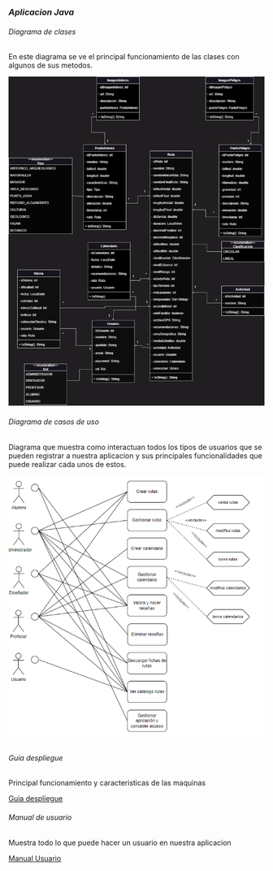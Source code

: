 ### *Aplicacion Java*

###### Diagrama de clases

En este diagrama se ve el principal funcionamiento de las clases con algunos de sus metodos.

![diagramadeclases](https://github.com/MiguelIGP23/DAM1_EQUIPO3_2425/blob/451acf821a2e93463d4c9703784f962842892ad7/equipo3/Entornos%20de%20Desarrollo/Diagrama%20de%20clases.png)

###### Diagrama de casos de uso

Diagrama que muestra como interactuan todos los tipos de usuarios que se pueden registrar a nuestra aplicacion y sus principales funcionalidades que puede realizar cada unos de estos.

![diagramacasosdeuso](https://github.com/MiguelIGP23/DAM1_EQUIPO3_2425/blob/4ccbce771f64ad1bfb419adb57abdb614c330e80/equipo3/Entornos%20de%20Desarrollo/Diagrama-casos-de-uso.PNG)


###### Guia despliegue

Principal funcionamiento y caracteristicas de las maquinas

[Guia despliegue](https://github.com/MiguelIGP23/DAM1_EQUIPO3_2425/blob/7f4a932ac46638f1cf8a707f82b3151aa53460ee/equipo3/Sistemas%20Inform%C3%A1ticos/Guia%20de%20despliegue-equipo3%20(3).docx)

###### Manual de usuario

Muestra todo lo que puede hacer un usuario en nuestra aplicacion

[Manual Usuario](https://github.com/MiguelIGP23/DAM1_EQUIPO3_2425/blob/7f4a932ac46638f1cf8a707f82b3151aa53460ee/equipo3/Sistemas%20Inform%C3%A1ticos/Manual%20de%20Usuario.pdf)
